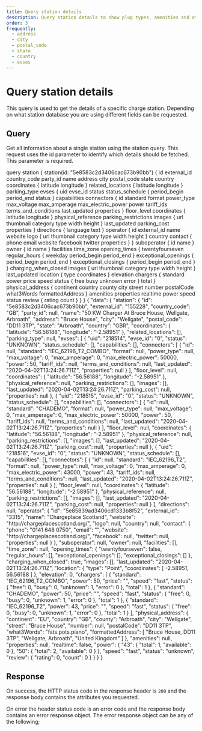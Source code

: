 ```yaml
---
title: Query station details
description: Query station details to show plug types, amenities and other information.
order: 3
frequently:
  - address
  - city
  - postal_code
  - state
  - country
  - evses
---
```


# Query station details

This query is used to get the details of a specific charge station. Depending on what station database you are using different fields can be requested.

## Query

Get all information about a single station using the station query. This request uses the id parameter to identify which details should be fetched. This parameter is required.

<schema name="station" :frequent="frequently"></schema>

<playground>

<code-block query="station">					
query station {
  station(id: "5e8583c2d3406cac673b90bb") {
    id
    external_id
    country_code
    party_id
    name
    address
    city
    postal_code
    state
    country
    coordinates {
      latitude
      longitude
    }
    related_locations {
      latitude
      longitude
    }
    parking_type
    evses {
      uid
      evse_id
      status
      status_schedule {
        period_begin
        period_end
        status
      }
      capabilities
      connectors {
        id
        standard
        format
        power_type
        max_voltage
        max_amperage
        max_electric_power
        power
        tariff_ids
        terms_and_conditions
        last_updated
        properties
      }
      floor_level
      coordinates {
        latitude
        longitude
      }
      physical_reference
      parking_restrictions
      images {
        url
        thumbnail
        category
        type
        width
        height
      }
      last_updated
      parking_cost
      properties
    }
    directions {
      language
      text
    }
    operator {
      id
      external_id
      name
      website
      logo {
        url
        thumbnail
        category
        type
        width
        height
      }
      country
      contact {
        phone
        email
        website
        facebook
        twitter
        properties
      }
    }
    suboperator {
      id
      name
    }
    owner {
      id
      name
    }
    facilities
    time_zone
    opening_times {
      twentyfourseven
      regular_hours {
        weekday
        period_begin
        period_end
      }
      exceptional_openings {
        period_begin
        period_end
      }
      exceptional_closings {
        period_begin
        period_end
      }
    }
    charging_when_closed
    images {
      url
      thumbnail
      category
      type
      width
      height
    }
    last_updated
    location {
      type
      coordinates
    }
    elevation
    chargers {
      standard
      power
      price
      speed
      status {
        free
        busy
        unknown
        error
      }
      total
    }
    physical_address {
      continent
      country
      county
      city
      street
      number
      postalCode
      what3Words
      formattedAddress
    }
    amenities
    properties
    realtime
    power
    speed
    status
    review {
      rating
      count
    }
  }
}
</code-block>
<code-block>
{
  "data": {
    "station": {
      "id": "5e8583c2d3406cac673b90bb",
      "external_id": "155228",
      "country_code": "GB",
      "party_id": null,
      "name": "50 KW Charger At Bruce House, Wellgate, Arbroath",
      "address": "Bruce House",
      "city": "Wellgate",
      "postal_code": "DD11 3TP",
      "state": "Arbroath",
      "country": "GBR",
      "coordinates": {
        "latitude": "56.56188",
        "longitude": "-2.58951"
      },
      "related_locations": [],
      "parking_type": null,
      "evses": [
        {
          "uid": "218514",
          "evse_id": "0",
          "status": "UNKNOWN",
          "status_schedule": [],
          "capabilities": [],
          "connectors": [
            {
              "id": null,
              "standard": "IEC_62196_T2_COMBO",
              "format": null,
              "power_type": null,
              "max_voltage": 0,
              "max_amperage": 0,
              "max_electric_power": 50000,
              "power": 50,
              "tariff_ids": null,
              "terms_and_conditions": null,
              "last_updated": "2020-04-02T13:24:26.711Z",
              "properties": null
            }
          ],
          "floor_level": null,
          "coordinates": {
            "latitude": "56.56188",
            "longitude": "-2.58951"
          },
          "physical_reference": null,
          "parking_restrictions": [],
          "images": [],
          "last_updated": "2020-04-02T13:24:26.711Z",
          "parking_cost": null,
          "properties": null
        },
        {
          "uid": "218515",
          "evse_id": "0",
          "status": "UNKNOWN",
          "status_schedule": [],
          "capabilities": [],
          "connectors": [
            {
              "id": null,
              "standard": "CHADEMO",
              "format": null,
              "power_type": null,
              "max_voltage": 0,
              "max_amperage": 0,
              "max_electric_power": 50000,
              "power": 50,
              "tariff_ids": null,
              "terms_and_conditions": null,
              "last_updated": "2020-04-02T13:24:26.711Z",
              "properties": null
            }
          ],
          "floor_level": null,
          "coordinates": {
            "latitude": "56.56188",
            "longitude": "-2.58951"
          },
          "physical_reference": null,
          "parking_restrictions": [],
          "images": [],
          "last_updated": "2020-04-02T13:24:26.711Z",
          "parking_cost": null,
          "properties": null
        },
        {
          "uid": "218516",
          "evse_id": "0",
          "status": "UNKNOWN",
          "status_schedule": [],
          "capabilities": [],
          "connectors": [
            {
              "id": null,
              "standard": "IEC_62196_T2",
              "format": null,
              "power_type": null,
              "max_voltage": 0,
              "max_amperage": 0,
              "max_electric_power": 43000,
              "power": 43,
              "tariff_ids": null,
              "terms_and_conditions": null,
              "last_updated": "2020-04-02T13:24:26.711Z",
              "properties": null
            }
          ],
          "floor_level": null,
          "coordinates": {
            "latitude": "56.56188",
            "longitude": "-2.58951"
          },
          "physical_reference": null,
          "parking_restrictions": [],
          "images": [],
          "last_updated": "2020-04-02T13:24:26.711Z",
          "parking_cost": null,
          "properties": null
        }
      ],
      "directions": null,
      "operator": {
        "id": "5e85839ad3406cd1333b8f52",
        "external_id": "3315",
        "name": "Chargeplace Scotland",
        "website": "http://chargeplacescotland.org/",
        "logo": null,
        "country": null,
        "contact": {
          "phone": "0141 648 0750",
          "email": "",
          "website": "http://chargeplacescotland.org/",
          "facebook": null,
          "twitter": null,
          "properties": null
        }
      },
      "suboperator": null,
      "owner": null,
      "facilities": [],
      "time_zone": null,
      "opening_times": {
        "twentyfourseven": false,
        "regular_hours": [],
        "exceptional_openings": [],
        "exceptional_closings": []
      },
      "charging_when_closed": true,
      "images": [],
      "last_updated": "2020-04-02T13:24:26.711Z",
      "location": {
        "type": "Point",
        "coordinates": [
          -2.58951,
          56.56188
        ]
      },
      "elevation": 0,
      "chargers": [
        {
          "standard": "IEC_62196_T2_COMBO",
          "power": 50,
          "price": "",
          "speed": "fast",
          "status": {
            "free": 0,
            "busy": 0,
            "unknown": 1,
            "error": 0
          },
          "total": 1
        },
        {
          "standard": "CHADEMO",
          "power": 50,
          "price": "",
          "speed": "fast",
          "status": {
            "free": 0,
            "busy": 0,
            "unknown": 1,
            "error": 0
          },
          "total": 1
        },
        {
          "standard": "IEC_62196_T2",
          "power": 43,
          "price": "",
          "speed": "fast",
          "status": {
            "free": 0,
            "busy": 0,
            "unknown": 1,
            "error": 0
          },
          "total": 1
        }
      ],
      "physical_address": {
        "continent": "EU",
        "country": "GB",
        "county": "Arbroath",
        "city": "Wellgate",
        "street": "Bruce House",
        "number": null,
        "postalCode": "DD11 3TP",
        "what3Words": "fats.pots.piano",
        "formattedAddress": [
          "Bruce House, DD11 3TP",
          "Wellgate, Arbroath",
          "United Kingdom"
        ]
      },
      "amenities": null,
      "properties": null,
      "realtime": false,
      "power": {
        "43": {
          "total": 1,
          "available": 0
        },
        "50": {
          "total": 2,
          "available": 0
        }
      },
      "speed": "fast",
      "status": "unknown",
      "review": {
        "rating": 0,
        "count": 0
      }
    }
  }
}
</code-block>
</playground>

## Response

On success, the HTTP status code in the response header is `200` and the response body contains the attributes you requested.

On error the header status code is an error code and the response body contains an error response object. The error response object can be any of the following;

<errors name="station"></errors>
